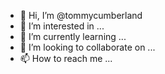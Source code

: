 - 👋 Hi, I’m @tommycumberland
- 👀 I’m interested in ...
- 🌱 I’m currently learning ...
- 💞️ I’m looking to collaborate on ...
- 📫 How to reach me ...

<!---
tommycumberland/tommycumberland is a ✨ special ✨ repository because its `README.md` (this file) appears on your GitHub profile.
You can click the Preview link to take a look at your changes.
--->
